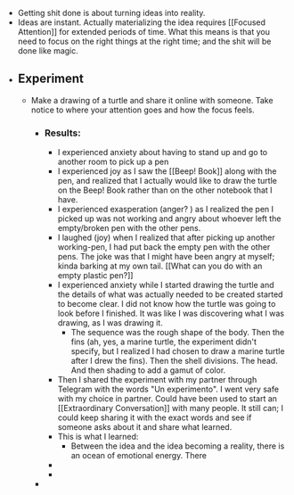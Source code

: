 - Getting shit done is about turning ideas into reality.
- Ideas are instant. Actually materializing the idea requires [[Focused Attention]] for extended periods of time. What this means is that you need to focus on the right things at the right time; and the shit will be done like magic.
- ## Experiment
	- Make a drawing of a turtle and share it online with someone. Take notice to where your attention goes and how the focus feels.
		- ### Results:
			- I experienced anxiety about having to stand up and go to another room to pick up a pen
			- I experienced joy as I saw the [[Beep! Book]] along with the pen, and realized that I actually would like to draw the turtle on the Beep! Book rather than on the other notebook that I have.
			- I experienced exasperation (anger? ) as I realized the pen I picked up was not working and angry about whoever left the empty/broken pen with the other pens.
			- I laughed (joy) when I realized that after picking up another working-pen, I had put back the empty pen with the other pens. The joke was that I might have been angry at myself; kinda barking at my own tail. [[What can you do with an empty plastic pen?]]
			- I experienced anxiety while I started drawing the turtle and the details of what was actually needed to be created started to become clear. I did not know how the turtle was going to look before I finished. It was like I was discovering what I was drawing, as I was drawing it.
				- The sequence was the rough shape of the body. Then the fins (ah, yes, a marine turtle, the experiment didn't specify, but I realized I had chosen to draw a marine turtle after I drew the fins). Then the shell divisions. The head. And then shading to add a gamut of color.
			- Then I shared the experiment with my partner through Telegram with the words "Un experimento". I went very safe with my choice in partner. Could have been used to start an [[Extraordinary Conversation]] with many people. It still can; I could keep sharing it with the exact words and see if someone asks about it and share what learned.
			- This is what I learned:
				- Between the idea and the idea becoming a reality, there is an ocean of emotional energy. There
			-
			-
		-